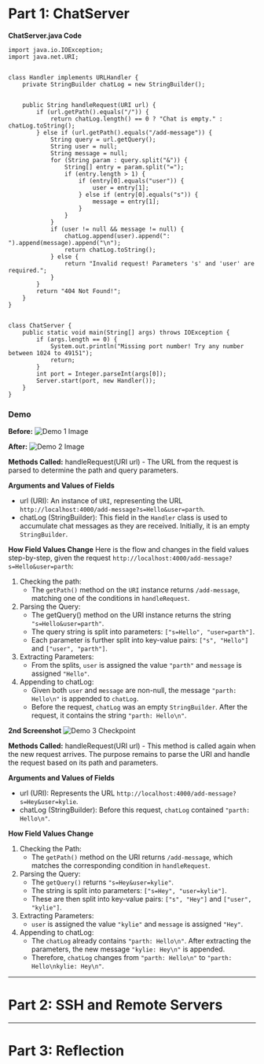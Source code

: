 # Part 1: ChatServer

**ChatServer.java Code**

```
import java.io.IOException;
import java.net.URI;


class Handler implements URLHandler {
    private StringBuilder chatLog = new StringBuilder();


    public String handleRequest(URI url) {
        if (url.getPath().equals("/")) {
            return chatLog.length() == 0 ? "Chat is empty." : chatLog.toString();
        } else if (url.getPath().equals("/add-message")) {
            String query = url.getQuery();
            String user = null;
            String message = null;
            for (String param : query.split("&")) {
                String[] entry = param.split("=");
                if (entry.length > 1) {
                    if (entry[0].equals("user")) {
                        user = entry[1];
                    } else if (entry[0].equals("s")) {
                        message = entry[1];
                    }
                }
            }
            if (user != null && message != null) {
                chatLog.append(user).append(": ").append(message).append("\n");
                return chatLog.toString();
            } else {
                return "Invalid request! Parameters 's' and 'user' are required.";
            }
        }
        return "404 Not Found!";
    }
}


class ChatServer {
    public static void main(String[] args) throws IOException {
        if (args.length == 0) {
            System.out.println("Missing port number! Try any number between 1024 to 49151");
            return;
        }
        int port = Integer.parseInt(args[0]);
        Server.start(port, new Handler());
    }
}
```

### Demo
**Before:**
![Demo 1 Image](https://parthshinde04.github.io/cse15l-lab-reports/lab-report-2/images/Lab-Report-2-Image-1.png)

**After:**
![Demo 2 Image](https://parthshinde04.github.io/cse15l-lab-reports/lab-report-2/images/Lab-Report-2-Image-1.png)

**Methods Called:** handleRequest(URI url) - The URL from the request is parsed to determine the path and query parameters.

**Arguments and Values of Fields**
- url (URI): An instance of `URI`, representing the URL `http://localhost:4000/add-message?s=Hello&user=parth`.
- chatLog (StringBuilder): This field in the `Handler` class is used to accumulate chat messages as they are received. Initially, it is an empty `StringBuilder`.

**How Field Values Change**
Here is the flow and changes in the field values step-by-step, given the request `http://localhost:4000/add-message?s=Hello&user=parth`:
1. Checking the path:
    - The `getPath()` method on the `URI` instance returns `/add-message`, matching one of the conditions in `handleRequest`.
2. Parsing the Query:
    - The getQuery() method on the URI instance returns the string `"s=Hello&user=parth"`.
    - The query string is split into parameters: `["s=Hello", "user=parth"]`.
    - Each parameter is further split into key-value pairs: `["s", "Hello"]` and `["user", "parth"]`.
3. Extracting Parameters:
    - From the splits, `user` is assigned the value `"parth"` and `message` is assigned `"Hello"`.
4. Appending to chatLog:
    - Given both `user` and `message` are non-null, the message `"parth: Hello\n"` is appended to `chatLog`.
    - Before the request, `chatLog` was an empty `StringBuilder`. After the request, it contains the string `"parth: Hello\n"`.

**2nd Screenshot**
![Demo 3 Checkpoint](https://parthshinde04.github.io/cse15l-lab-reports/lab-report-2/images/Lab-Report-2-Image-3.png)

**Methods Called:** handleRequest(URI url) - This method is called again when the new request arrives. The purpose remains to parse the URI and handle the request based on its path and parameters.

**Arguments and Values of Fields**
- url (URI): Represents the URL `http://localhost:4000/add-message?s=Hey&user=kylie`.
- chatLog (StringBuilder): Before this request, `chatLog` contained `"parth: Hello\n"`.

**How Field Values Change**
1. Checking the Path:
    - The `getPath()` method on the URI returns `/add-message`, which matches the corresponding condition in `handleRequest`.
2. Parsing the Query:
    - The `getQuery()` returns `"s=Hey&user=kylie"`.
    - The string is split into parameters: `["s=Hey", "user=kylie"]`.
    - These are then split into key-value pairs: `["s", "Hey"]` and `["user", "kylie"]`.
3. Extracting Parameters:
    - `user` is assigned the value `"kylie"` and `message` is assigned `"Hey"`.
4. Appending to chatLog:
    - The `chatLog` already contains `"parth: Hello\n"`. After extracting the parameters, the new message `"kylie: Hey\n"` is appended.
    - Therefore, `chatLog` changes from `"parth: Hello\n"` to `"parth: Hello\nkylie: Hey\n"`.

---
# Part 2: SSH and Remote Servers

---
# Part 3: Reflection

